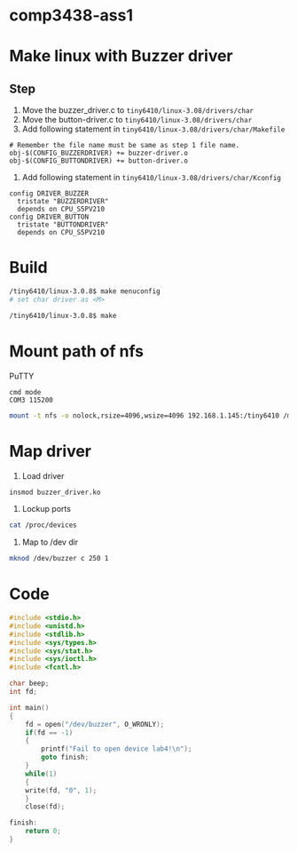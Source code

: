 # comp3438-ass1

# Make linux with Buzzer driver
## Step
1. Move the buzzer_driver.c to ```tiny6410/linux-3.08/drivers/char```
1. Move the button-driver.c to ```tiny6410/linux-3.08/drivers/char```
1. Add following statement in ```tiny6410/linux-3.08/drivers/char/Makefile```
```
# Remember the file name must be same as step 1 file name.
obj-$(CONFIG_BUZZERDRIVER) += buzzer-driver.o
obj-$(CONFIG_BUTTONDRIVER) += button-driver.o
```
1. Add following statement in ```tiny6410/linux-3.08/drivers/char/Kconfig```
```
config DRIVER_BUZZER
  tristate "BUZZERDRIVER"
  depends on CPU_S5PV210
config DRIVER_BUTTON
  tristate "BUTTONDRIVER"
  depends on CPU_S5PV210
```

# Build 
```bash
/tiny6410/linux-3.0.8$ make menuconfig
# set char driver as <M>

/tiny6410/linux-3.0.8$ make
```

# Mount path of nfs
PuTTY
```
cmd mode
COM3 115200
```
```bash
mount -t nfs -o nolock,rsize=4096,wsize=4096 192.168.1.145:/tiny6410 /mnt/nfs
```

# Map driver
1. Load driver
```bash
insmod buzzer_driver.ko
```
1. Lockup ports
```bash
cat /proc/devices
```
1. Map to /dev dir
```bash
mknod /dev/buzzer c 250 1
```

# Code
```c
#include <stdio.h>
#include <unistd.h>
#include <stdlib.h>
#include <sys/types.h>
#include <sys/stat.h>
#include <sys/ioctl.h>
#include <fcntl.h>

char beep;
int fd;

int main()
{
	fd = open("/dev/buzzer", O_WRONLY);
	if(fd == -1)
	{
		printf("Fail to open device lab4!\n");
		goto finish;	
	}
	while(1)
	{
    write(fd, "0", 1);
	}
	close(fd);

finish:	
	return 0;
}

```
